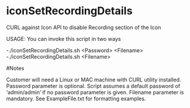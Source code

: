 # iconSetRecordingDetails
CURL against Icon API to disable Recording section of the Icon

USAGE: 
You can invoke this script in two ways

-./iconSetRecordingDetails.sh \<Password\> \<Filename\>  
-./iconSetRecordingDetails.sh \<Filename\>  


#Notes

Customer will need a Linux or MAC machine with CURL utility installed.
Password parameter is optional. Script assumes a default password of ‘admin/admin’ if no password parameter is given.
Filename parameter is mandatory. See ExampleFile.txt for formatting examples.
